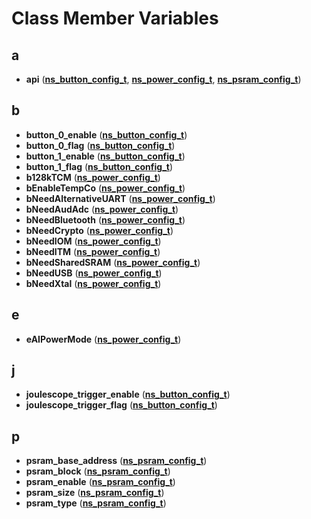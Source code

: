 
# Class Member Variables



## a

* **api** ([**ns\_button\_config\_t**](structns__button__config__t.md), [**ns\_power\_config\_t**](structns__power__config__t.md), [**ns\_psram\_config\_t**](structns__psram__config__t.md))


## b

* **button\_0\_enable** ([**ns\_button\_config\_t**](structns__button__config__t.md))
* **button\_0\_flag** ([**ns\_button\_config\_t**](structns__button__config__t.md))
* **button\_1\_enable** ([**ns\_button\_config\_t**](structns__button__config__t.md))
* **button\_1\_flag** ([**ns\_button\_config\_t**](structns__button__config__t.md))
* **b128kTCM** ([**ns\_power\_config\_t**](structns__power__config__t.md))
* **bEnableTempCo** ([**ns\_power\_config\_t**](structns__power__config__t.md))
* **bNeedAlternativeUART** ([**ns\_power\_config\_t**](structns__power__config__t.md))
* **bNeedAudAdc** ([**ns\_power\_config\_t**](structns__power__config__t.md))
* **bNeedBluetooth** ([**ns\_power\_config\_t**](structns__power__config__t.md))
* **bNeedCrypto** ([**ns\_power\_config\_t**](structns__power__config__t.md))
* **bNeedIOM** ([**ns\_power\_config\_t**](structns__power__config__t.md))
* **bNeedITM** ([**ns\_power\_config\_t**](structns__power__config__t.md))
* **bNeedSharedSRAM** ([**ns\_power\_config\_t**](structns__power__config__t.md))
* **bNeedUSB** ([**ns\_power\_config\_t**](structns__power__config__t.md))
* **bNeedXtal** ([**ns\_power\_config\_t**](structns__power__config__t.md))


## e

* **eAIPowerMode** ([**ns\_power\_config\_t**](structns__power__config__t.md))


## j

* **joulescope\_trigger\_enable** ([**ns\_button\_config\_t**](structns__button__config__t.md))
* **joulescope\_trigger\_flag** ([**ns\_button\_config\_t**](structns__button__config__t.md))


## p

* **psram\_base\_address** ([**ns\_psram\_config\_t**](structns__psram__config__t.md))
* **psram\_block** ([**ns\_psram\_config\_t**](structns__psram__config__t.md))
* **psram\_enable** ([**ns\_psram\_config\_t**](structns__psram__config__t.md))
* **psram\_size** ([**ns\_psram\_config\_t**](structns__psram__config__t.md))
* **psram\_type** ([**ns\_psram\_config\_t**](structns__psram__config__t.md))




